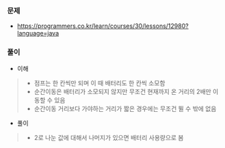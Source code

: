 ### 문제
- https://programmers.co.kr/learn/courses/30/lessons/12980?language=java

### 풀이
- 이해
>- 점프는 한 칸씩만 되며 이 때 배터리도 한 칸씩 소모함
>- 순간이동은 배터리가 소모되지 않지만 무조건 현재까지 온 거리의 2배만 이동할 수 있음
>- 순간이동 거리보다 가야하는 거리가 짧은 경우에는 무조건 뛸 수 밖에 없음
- 풀이
>- 2로 나눈 값에 대해서 나머지가 있으면 배터리 사용량으로 봄